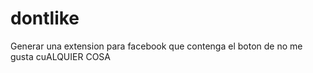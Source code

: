 dontlike
========
Generar una extension para facebook que contenga el boton de no me gusta
cuALQUIER COSA